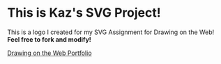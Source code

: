 # This is Kaz's SVG Project!
This is a logo I created for my SVG Assignment for Drawing on the Web!
**Feel free to fork and modify!**

[Drawing on the Web Portfolio](http://i6.cims.nyu.edu/~ka1043/0380/)